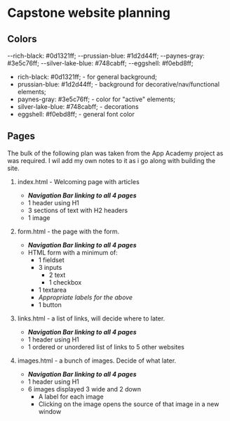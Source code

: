 # Capstone website planning

## Colors

--rich-black: #0d1321ff;
--prussian-blue: #1d2d44ff;
--paynes-gray: #3e5c76ff;
--silver-lake-blue: #748cabff;
--eggshell: #f0ebd8ff;

- rich-black: #0d1321ff; - for general background;
- prussian-blue: #1d2d44ff; - background for decorative/nav/functional elements;
- paynes-gray: #3e5c76ff; - color for "active" elements;
- silver-lake-blue: #748cabff; - decorations
- eggshell: #f0ebd8ff; - general font color

## Pages

The bulk of the following plan was taken from the App Academy project as was required. I wil add my own notes to it as i go along with building the site.

1. index.html - Welcoming page with articles

    - ***Navigation Bar linking to all 4 pages***
    - 1 header using H1
    - 3 sections of text with H2 headers
    - 1 image

2. form.html - the page with the form.
    - ***Navigation Bar linking to all 4 pages***
    - HTML form with a minimum of:
        - 1 fieldset
        - 3 inputs
            - 2 text
            - 1 checkbox
        - 1 textarea
        - *Appropriate labels for the above*
        - 1 button

3. links.html - a list of links, will decide where to later.
    - ***Navigation Bar linking to all 4 pages***
    - 1 header using H1
    - 1 ordered or unordered list of links to 5 other websites

4. images.html - a bunch of images. Decide of what later.
    - ***Navigation Bar linking to all 4 pages***
    - 1 header using H1
    - 6 images displayed 3 wide and 2 down
        - A label for each image
        - Clicking on the image opens the source of that image in a new window
